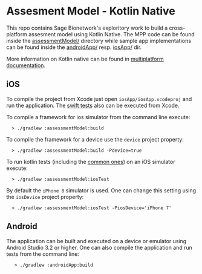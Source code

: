 # Assesment Model - Kotlin Native
This repo contains Sage Bionetwork's exploritory work to build a cross-platform assesment model using Kotlin Native.
The MPP code can be found inside the [assessmentModel/](assessmentModel/) directory while
sample app implementations can be found inside the [androidApp/](androidApp/) resp. [iosApp/](iosApp/) dir.

More information on Kotlin native can be found in [multiplatform documentation](http://kotlinlang.org/docs/reference/building-mpp-with-gradle.html).

## iOS

To compile the project from Xcode just open `iosApp/iosApp.xcodeproj` and run the application.
The [swift tests](iosApp/iosAppTests/iosAppTests.swift) also can be executed from Xcode.

To compile a framework for ios simulator from the command line execute:

```
  > ./gradlew :assessmentModel:build
```

To compile the framework for a device use the `device` project property:

```
  > ./gradlew :assessmentModel:build -Pdevice=true
```

To run kotlin tests (including the [common ones](greeting/src/commonTest/kotlin/CalculatorTest.kt))
on an iOS simulator execute:

```
  > ./gradlew :assessmentModel:iosTest
```

By default the `iPhone 8` simulator is used. One can change this setting using the `iosDevice` project property:

```
  > ./gradlew :assessmentModel:iosTest -PiosDevice='iPhone 7'
```


## Android

The application can be built and executed on a device or emulator using Android Studio 3.2 or higher.
One can also compile the application and run tests from the command line:

```
   > ./gradlew :androidApp:build
```
